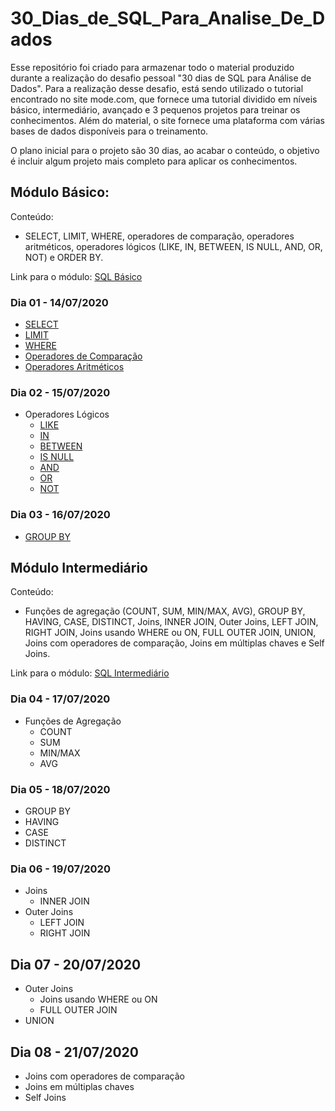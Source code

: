 # 30_Dias_de_SQL_Para_Analise_De_Dados

Esse repositório foi criado para armazenar todo o material produzido durante a realização do desafio pessoal "30 dias de SQL para Análise de Dados". Para a realização desse desafio, está sendo utilizado o tutorial encontrado no site mode.com, que fornece uma tutorial dividido em níveis básico, intermediário, avançado e 3 pequenos projetos para treinar os conhecimentos. Além do material, o site fornece uma plataforma com várias bases de dados disponíveis para o treinamento. 

O plano inicial para o projeto são 30 dias, ao acabar o conteúdo, o objetivo é incluir algum projeto mais completo para aplicar os conhecimentos. 

## Módulo Básico:

Conteúdo:

* SELECT, LIMIT, WHERE, operadores de comparação, operadores aritméticos, operadores lógicos (LIKE, IN, BETWEEN, IS NULL, AND, OR, NOT) e ORDER BY.

Link para o módulo: [SQL Básico](https://mode.com/sql-tutorial/introduction-to-sql/)

### Dia 01 - 14/07/2020

* [SELECT](https://github.com/acucenarodrigues1998/30_Dias_de_SQL_Para_Analise_De_Dados/blob/master/Dia_01/SELECT.SQL)
* [LIMIT](https://github.com/acucenarodrigues1998/30_Dias_de_SQL_Para_Analise_De_Dados/blob/master/Dia_01/LIMIT.SQL)
* [WHERE](https://github.com/acucenarodrigues1998/30_Dias_de_SQL_Para_Analise_De_Dados/blob/master/Dia_01/WHERE.SQL)
* [Operadores de Comparação](https://github.com/acucenarodrigues1998/30_Dias_de_SQL_Para_Analise_De_Dados/blob/master/Dia_01/OPERADORES_COMPARACAO.SQL)
* [Operadores Aritméticos](https://github.com/acucenarodrigues1998/30_Dias_de_SQL_Para_Analise_De_Dados/blob/master/Dia_01/OPERADORES_ARITMETICOS.SQL)

### Dia 02 - 15/07/2020

* Operadores Lógicos 
  * [LIKE](https://github.com/acucenarodrigues1998/30_Dias_de_SQL_Para_Analise_De_Dados/blob/master/Dia_02/LIKE.SQL)
  * [IN](https://github.com/acucenarodrigues1998/30_Dias_de_SQL_Para_Analise_De_Dados/blob/master/Dia_02/IN.SQL)
  * [BETWEEN](https://github.com/acucenarodrigues1998/30_Dias_de_SQL_Para_Analise_De_Dados/blob/master/Dia_02/BETWEEN.SQL)
  * [IS NULL](https://github.com/acucenarodrigues1998/30_Dias_de_SQL_Para_Analise_De_Dados/blob/master/Dia_02/IS_NULL.SQL)
  * [AND](https://github.com/acucenarodrigues1998/30_Dias_de_SQL_Para_Analise_De_Dados/blob/master/Dia_02/AND.SQL)
  * [OR](https://github.com/acucenarodrigues1998/30_Dias_de_SQL_Para_Analise_De_Dados/blob/master/Dia_02/OR.SQL)
  * [NOT](https://github.com/acucenarodrigues1998/30_Dias_de_SQL_Para_Analise_De_Dados/blob/master/Dia_02/NOT.SQL)

### Dia 03 - 16/07/2020

* [GROUP BY](https://github.com/acucenarodrigues1998/30_Dias_de_SQL_Para_Analise_De_Dados/blob/master/Dia_03/ORDER_BY.SQL)

## Módulo Intermediário

Conteúdo:

* Funções de agregação (COUNT, SUM, MIN/MAX, AVG), GROUP BY, HAVING, CASE, DISTINCT, Joins, INNER JOIN, Outer Joins, LEFT JOIN, RIGHT JOIN, Joins usando WHERE ou ON, FULL OUTER JOIN, UNION, Joins com operadores de comparação, Joins em múltiplas chaves e Self Joins.

Link para o módulo: [SQL Intermediário](https://mode.com/sql-tutorial/intro-to-intermediate-sql/)

### Dia 04 - 17/07/2020

* Funções de Agregação
  * COUNT
  * SUM
  * MIN/MAX
  * AVG

### Dia 05 - 18/07/2020

* GROUP BY
* HAVING
* CASE
* DISTINCT

### Dia 06 - 19/07/2020

* Joins
  * INNER JOIN
* Outer Joins
  * LEFT JOIN
  * RIGHT JOIN

## Dia 07 - 20/07/2020

* Outer Joins
  * Joins usando WHERE ou ON
  * FULL OUTER JOIN
* UNION

## Dia 08 - 21/07/2020

* Joins com operadores de comparação
* Joins em múltiplas chaves
* Self Joins



























